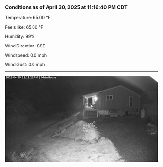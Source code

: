### Conditions as of April 30, 2025 at 11:16:40 PM CDT 

Temperature: 65.00 &deg;F

Feels like: 65.00 &deg;F

Humidity: 99%

Wind Direction: SSE

Windspeed: 0.0 mph

Wind Gust: 0.0 mph

---

<img src="./images/latest.jpeg"/>


